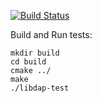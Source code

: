 [![Build Status](https://travis-ci.com/demlabsinc/libdap.svg?branch=master)](https://travis-ci.com/demlabsinc/libdap)

Build and Run tests:
```
mkdir build
cd build 
cmake ../
make
./libdap-test
```
